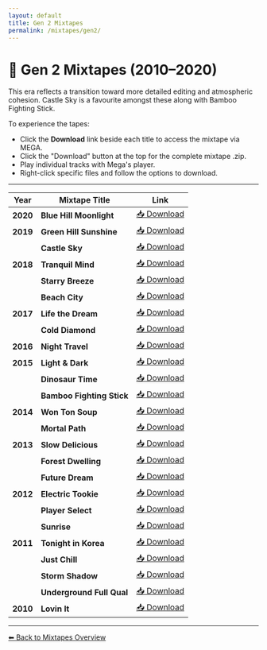 ```yaml
---
layout: default
title: Gen 2 Mixtapes
permalink: /mixtapes/gen2/
---
```


# 🌠 Gen 2 Mixtapes (2010–2020)

This era reflects a transition toward more detailed editing and atmospheric cohesion. Castle Sky is a favourite amongst these along with Bamboo Fighting Stick. 

To experience the tapes:

- Click the **Download** link beside each title to access the mixtape via MEGA. 
- Click the "Download" button at the top for the complete mixtape .zip.
- Play individual tracks with Mega's player.
- Right-click specific files and follow the options to download. 

---

| Year | Mixtape Title | Link |
|------|---------------|------|
| **2020** | **Blue Hill Moonlight** | <a href="https://mega.nz/folder/C9YDTR7B#vBLHqOWHoM43lNU_ap2g_g" target="_blank">📥 Download</a> |
| **2019** | **Green Hill Sunshine** | <a href="https://mega.nz/folder/StQinT7a#l-Hf1paDy_QIJ20u1j36NA" target="_blank">📥 Download</a> |
|  | **Castle Sky** | <a href="https://mega.nz/folder/qkgAmAQB#6HkGapu3J_-yKLl_h_CnnQ" target="_blank">📥 Download</a> |
| **2018** | **Tranquil Mind** | <a href="https://mega.nz/folder/7oAgjBJZ#6jd50-m5Vzb6AAqW26HA4g" target="_blank">📥 Download</a> |
|  | **Starry Breeze** | <a href="https://mega.nz/folder/G1YxTYRI#K0cXtWLu2cnWOVfMeaskyQ" target="_blank">📥 Download</a> |
| | **Beach City** | <a href="https://mega.nz/folder/KpJFSDbb#Y0OeniaCEnjObXZCY4k8aA" target="_blank">📥 Download</a> |
| **2017** | **Life the Dream** | <a href="https://mega.nz/folder/O1h3nDRK#uQpEatrMQTpBTN_-36YrvQ" target="_blank">📥 Download</a> |
|  | **Cold Diamond** | <a href="https://mega.nz/folder/z4hXgQKI#JKt3jwTO5FHw60YGorQhUA" target="_blank">📥 Download</a> |
| **2016** | **Night Travel** | <a href="https://mega.nz/folder/L05QybJA#RZkiYS0uwXmv3PELvq_eTg" target="_blank">📥 Download</a> |
| **2015** | **Light & Dark** | <a href="https://mega.nz/folder/SowwDYZI#sDwMveFunvJiA5lSD3GM4Q" target="_blank">📥 Download</a> |
|  | **Dinosaur Time** | <a href="https://mega.nz/folder/KgBGVYLJ#0El-_ZzrP6KS875j_o9xwA" target="_blank">📥 Download</a> |
|  | **Bamboo Fighting Stick** | <a href="https://mega.nz/folder/HpxhlRqB#9sCyCFuZEG8Jtu5SGoMjUA" target="_blank">📥 Download</a> |
| **2014** | **Won Ton Soup** | <a href="https://mega.nz/folder/2w5SGJYR#QgcLqT1EfpEpPaRI2PIa1A" target="_blank">📥 Download</a> |
|  | **Mortal Path** | <a href="https://mega.nz/folder/G4h1kJqL#gAggFaRzc0jk-LdS7oWUmQ" target="_blank">📥 Download</a> |
| **2013** | **Slow Delicious** | <a href="https://mega.nz/folder/i4A0nD7R#XLXCQgsHTpYmH9Uo1WvrqQ" target="_blank">📥 Download</a> |
|  | **Forest Dwelling** | <a href="https://mega.nz/folder/SppDDJzC#t0a-6JMnsWNloEfncJCh4Q" target="_blank">📥 Download</a> |
|  | **Future Dream** | <a href="https://mega.nz/folder/zghClKyK#iSWRRUDjipzbl8ugULDLiA" target="_blank">📥 Download</a> |
| **2012** | **Electric Tookie** | <a href="https://mega.nz/folder/XxowlKxC#SXlKu4_zxqIzYHC-J5KtUA" target="_blank">📥 Download</a> |
|  | **Player Select** | <a href="https://mega.nz/folder/HtYViLKS#4yuuDuhe0_OGYORBvQVXWQ" target="_blank">📥 Download</a> |
| | **Sunrise** | <a href="https://mega.nz/folder/254CnAKC#sfSPzB6wpy-l-U58-d63OA" target="_blank">📥 Download</a> |
| **2011** | **Tonight in Korea** | <a href="https://mega.nz/folder/XgAWCARa#3F962yLWLh3_CZ9qkCGeHQ" target="_blank">📥 Download</a> |
|  | **Just Chill** | <a href="https://mega.nz/folder/PpJnjZDL#DP6RXc_-9IVQ0uMaVJLVHA" target="_blank">📥 Download</a> |
|  | **Storm Shadow** | <a href="https://mega.nz/folder/isIDDJiT#PC0qJD_LqA2ACIAHgVuQ5g" target="_blank">📥 Download</a> |
|  | **Underground Full Qual** | <a href="https://mega.nz/folder/78pHTBqJ#ZAMOM2R82avTf4c0oaBJ5Q" target="_blank">📥 Download</a> |
| **2010** | **Lovin It** | <a href="https://mega.nz/folder/y4ZRiYRL#myDd2xfn5zYobn4fiFGilw" target="_blank">📥 Download</a> |

---

[⬅ Back to Mixtapes Overview](/mixtapes/)
